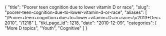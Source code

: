 {
  "title": "Poorer teen cognition due to lower vitamin D or race",
  "slug": "poorer-teen-cognition-due-to-lower-vitamin-d-or-race",
  "aliases": [
    "/Poorer+teen+cognition+due+to+lower+vitamin+D+or+race+\u2013+Dec+2010",
    "/1218"
  ],
  "tiki_page_id": 1218,
  "date": "2010-12-09",
  "categories": [
    "More D topics",
    "Youth",
    "Cognitive"
  ]
}

